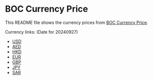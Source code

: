 # BOC Currency Price

This README file shows the currency prices from [BOC Currency Price](https://www.boc.cn/sourcedb/whpj/).

Currency links: (Date for 20240927)

- [USD](https://bocurrencyprice.techina.science/BOC_CURRENCY_PRICE/USD/20240927.json)
- [AED](https://bocurrencyprice.techina.science/BOC_CURRENCY_PRICE/AED/20240927.json)
- [HKD](https://bocurrencyprice.techina.science/BOC_CURRENCY_PRICE/HKD/20240927.json)
- [EUR](https://bocurrencyprice.techina.science/BOC_CURRENCY_PRICE/EUR/20240927.json)
- [GBP](https://bocurrencyprice.techina.science/BOC_CURRENCY_PRICE/GBP/20240927.json)
- [JPY](https://bocurrencyprice.techina.science/BOC_CURRENCY_PRICE/JPY/20240927.json)
- [SAR](https://bocurrencyprice.techina.science/BOC_CURRENCY_PRICE/SAR/20240927.json)
